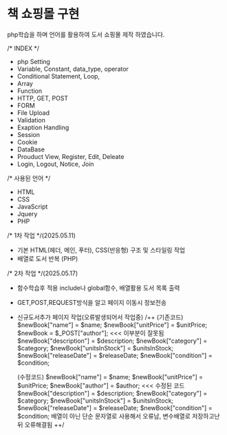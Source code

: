 # 책 쇼핑몰 구현
php학습을 하며 언어를 활용하여 도서 쇼핑몰 제작 하였습니다.

/* INDEX */
- php Setting
- Variable, Constant, data_type, operator
- Conditional Statement, Loop,
- Array
- Function
- HTTP, GET, POST
- FORM
- File Upload
- Validation
- Exaption Handling
- Session
- Cookie
- DataBase
- Prouduct View, Register, Edit, Deleate
- Login, Logout, Notice, Join


/* 사용된 언어 */
- HTML
- CSS
- JavaScript
- Jquery
- PHP


/* 1차 작업 */(2025.05.11)
- 기본 HTML(헤더, 메인, 푸터), CSS(반응형) 구조 및 스타일링 작업
- 배열로 도서 반복 (PHP)


/* 2차 작업 */(2025.05.17)
- 함수학습후 적용 include나 global함수, 배열활용 도서 목록 출력
- GET,POST,REQUEST방식을 알고 페이지 이동시 정보전송
- 신규도서추가 페이지 작업(오류발생되어서 작업중)
/++
    (기존코드)
    $newBook["name"] = $name;
    $newBook["unitPrice"] = $unitPrice;
    $newBook = $_POST["author"];   <<< 이부분이 잘못됨
    $newBook["description"] = $description;
    $newBook["category"] = $category;
    $newBook["unitsInStock"] = $unitsInStock;
    $newBook["releaseDate"] = $releaseDate;
    $newBook["condition"] = $condition;

   (수정코드)
    $newBook["name"] = $name;
    $newBook["unitPrice"] = $unitPrice;
    $newBook["author"] = $author; <<< 수정된 코드
    $newBook["description"] = $description;
    $newBook["category"] = $category;
    $newBook["unitsInStock"] = $unitsInStock;
    $newBook["releaseDate"] = $releaseDate;
    $newBook["condition"] = $condition;
배열이 아닌 단순 문자열로 사용해서 오류남, 변수배열로 저장하고난뒤 오류해결됨
++/

